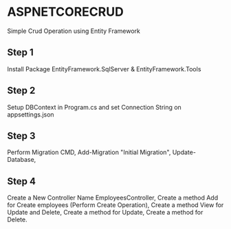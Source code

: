 # ASPNETCORECRUD
 Simple Crud Operation using Entity Framework

## Step 1 
Install Package
EntityFramework.SqlServer & EntityFramework.Tools

## Step 2 

Setup DBContext in Program.cs and set Connection String on appsettings.json

## Step 3

Perform Migration CMD,
Add-Migration "Initial Migration",
Update-Database,

## Step 4

Create a New Controller Name EmployeesController,
Create a method Add for Create employees (Perform Create Operation),
Create a method View for Update and Delete,
Create a method for Update,
Create a method for Delete.

